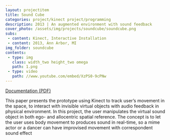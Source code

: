 ```yaml
---
layout: projectitem
title: Sound Cube
categories: project/kinect project/programming
description: 2013 | An augmented environment with sound feedback
cover_photo: /assets/img/projects/soundcube/soundcube.png
subs:
 - content: Kinect, Interactive Installation
 - content: 2013, Ann Arbor, MI
img_folder: soundcube
contents:
 - type: img
   class: width_two height_two omega
   path: 1.png
 - type: video
   path: //www.youtube.com/embed/XzPS0-9cPNw
---
```

<p class="doc-link"><a class="doc-link" href="{{ site.baseurl }}/assets/doc/projects/soundcube/soundcube.pdf" target="_blank">Documentation (PDF)</a></p>
<p class="detail">
    This paper presents the prototype using Kinect to track user’s movement in the space, to interact with invisible virtual objects with audio feedback in physical environment. In this project, the user manipulates the virtual sound object in both ego- and allocentric spatial reference. The concept is to let the user uses body movement to produces sound in real-time, so a mime actor or a dancer can have improvised movement with correspondent sound effect
</p>

